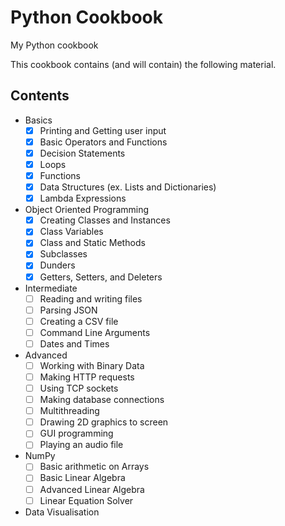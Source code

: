# Python Cookbook
My Python cookbook

This cookbook contains (and will contain) the following material.

## Contents ##
* Basics
    - [x] Printing and Getting user input
    - [x] Basic Operators and Functions
    - [x] Decision Statements
    - [x] Loops
    - [x] Functions
    - [x] Data Structures (ex. Lists and Dictionaries)
    - [x] Lambda Expressions
* Object Oriented Programming
    - [x] Creating Classes and Instances
    - [x] Class Variables
    - [x] Class and Static Methods
    - [x] Subclasses
    - [x] Dunders
    - [x] Getters, Setters, and Deleters
* Intermediate
    - [ ] Reading and writing files
    - [ ] Parsing JSON
    - [ ] Creating a CSV file
    - [ ] Command Line Arguments
    - [ ] Dates and Times
* Advanced
    - [ ] Working with Binary Data
    - [ ] Making HTTP requests
    - [ ] Using TCP sockets
    - [ ] Making database connections
    - [ ] Multithreading
    - [ ] Drawing 2D graphics to screen
    - [ ] GUI programming
    - [ ] Playing an audio file
* NumPy
    - [ ] Basic arithmetic on Arrays
    - [ ] Basic Linear Algebra
    - [ ] Advanced Linear Algebra
    - [ ] Linear Equation Solver
* Data Visualisation